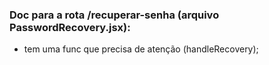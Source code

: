 ### Doc para a rota /recuperar-senha (arquivo PasswordRecovery.jsx):
- tem uma func que precisa de atenção (handleRecovery);